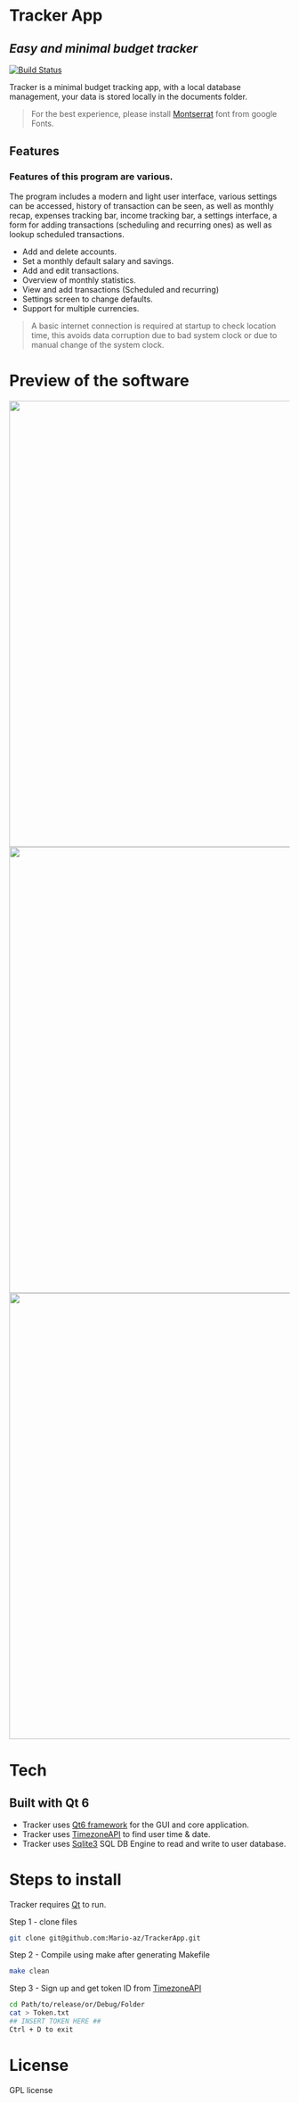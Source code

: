 # Tracker App
## _Easy and minimal budget tracker_

[![Build Status](https://github.com/ntkme/github-buttons/workflows/build/badge.svg)](https://www.qt.io/)

Tracker is a minimal budget tracking app, with a local database management, your data is stored locally in the documents folder.

> For the best experience, please install [Montserrat](https://fonts.google.com/specimen/Montserrat) font from google Fonts.

## Features
### Features of this program are various.


The program includes a modern and light user interface, various settings can be accessed, history of transaction can be seen, as well as monthly recap, expenses tracking bar, income tracking bar, a settings interface, a form for adding transactions (scheduling and recurring ones) as well as lookup scheduled transactions.

- Add and delete accounts.
- Set a monthly default salary and savings.
- Add and edit transactions.
- Overview of monthly statistics.
- View and add transactions (Scheduled and recurring)
- Settings screen to change defaults.
- Support for multiple currencies.

> A basic internet connection is required at startup to check location time, this avoids data corruption due to bad system clock or due to manual change of the system clock.

# Preview of the software

<img src="https://user-images.githubusercontent.com/100368490/164795549-c174c784-1bcd-41f4-a2d5-ab596392c497.png" width="800">
<img src="https://user-images.githubusercontent.com/100368490/164799975-645a176b-54d6-4991-a2dd-967a924daa2d.png" width="800">
<img src="https://user-images.githubusercontent.com/100368490/164799968-cd79c349-302a-467b-a07a-fdda1b54d536.png" width="800">

# Tech
## Built with Qt 6

- Tracker uses [Qt6 framework](https://www.qt.io/) for the GUI and core application.
- Tracker uses [TimezoneAPI](https://timezoneapi.io/) to find user time & date.
- Tracker uses [Sqlite3](https://www.sqlite.org/index.html) SQL DB Engine to read and write to user database.

# Steps to install

Tracker requires [Qt](https://www.qt.io/) to run.

Step 1 - clone files
```sh
git clone git@github.com:Mario-az/TrackerApp.git
```
Step 2 - Compile using make after generating Makefile
```sh
make clean
```
Step 3 - Sign up and get token ID from [TimezoneAPI](https://timezoneapi.io/)
```sh
cd Path/to/release/or/Debug/Folder
cat > Token.txt
## INSERT TOKEN HERE ##
Ctrl + D to exit
```

# License

GPL license
